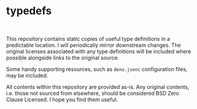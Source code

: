 # typedefs
&nbsp;&nbsp;

This repository contains static copies of useful type definitions in a predictable location. I will periodically mirror downstream changes. The original licenses associated with any type definitions will be included where possible alongside links to the original source.
&nbsp;&nbsp;

Some handy supporting resources, such as `deno.jsonc` configuration files, may be included.
&nbsp;&nbsp;

All contents within this repository are provided as-is. Any original contents, i.e. those not sourced from elsewhere, should be considered BSD Zero Clause Licensed. I hope you find them useful.
&nbsp;&nbsp;
